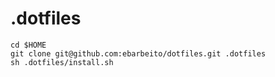 # .dotfiles

```
cd $HOME
git clone git@github.com:ebarbeito/dotfiles.git .dotfiles
sh .dotfiles/install.sh
```

